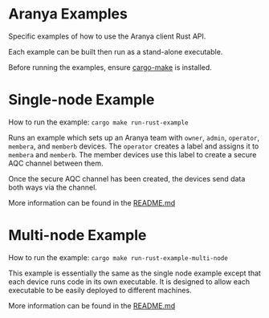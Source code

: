 # Aranya Examples

Specific examples of how to use the Aranya client Rust API.

Each example can be built then run as a stand-alone executable.

Before running the examples, ensure [cargo-make](https://github.com/sagiegurari/cargo-make?tab=readme-ov-file#installation) is installed.

# Single-node Example

How to run the example:
`cargo make run-rust-example`

Runs an example which sets up an Aranya team with `owner`, `admin`, `operator`, `membera`, and `memberb` devices. The `operator` creates a label and assigns it to `membera` and `memberb`. The member devices use this label to create a secure AQC channel between them.

Once the secure AQC channel has been created, the devices send data both ways via the channel.

More information can be found in the [README.md](aranya-example/README.md)

# Multi-node Example

How to run the example:
`cargo make run-rust-example-multi-node`

This example is essentially the same as the single node example except that each device runs code in its own executable. It is designed to allow each executable to be easily deployed to different machines.

More information can be found in the [README.md](aranya-example-multi-node/README.md)
